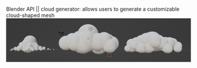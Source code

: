 Blender API || cloud generator: allows users to generate a customizable cloud-shaped mesh
![generated clouds examples](https://github.com/ronghuaww/blender_gen_clouds/blob/main/generated%20clouds%20examples.png)
